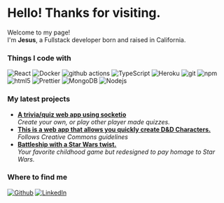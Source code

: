 <h1> Hello! Thanks for visiting.</h1>


<p>Welcome to my page! </br> I'm <b>Jesus</b>, a Fullstack developer born and raised in California.</p>
<h3>Things I code with</h3>
<p>
  <img alt="React" src="https://img.shields.io/badge/-React-45b8d8?style=flat-square&logo=react&logoColor=white" />
  <img alt="Docker" src="https://img.shields.io/badge/-Docker-46a2f1?style=flat-square&logo=docker&logoColor=white" />
  <img alt="github actions" src="https://img.shields.io/badge/-Github_Actions-2088FF?style=flat-square&logo=github-actions&logoColor=white" />
  <img alt="TypeScript" src="https://img.shields.io/badge/-TypeScript-007ACC?style=flat-square&logo=typescript&logoColor=white" />
  <img alt="Heroku" src="https://img.shields.io/badge/-Heroku-430098?style=flat-square&logo=heroku&logoColor=white" />
  <img alt="git" src="https://img.shields.io/badge/-Git-F05032?style=flat-square&logo=git&logoColor=white" />
  <img alt="npm" src="https://img.shields.io/badge/-NPM-CB3837?style=flat-square&logo=npm&logoColor=white" />
  <img alt="html5" src="https://img.shields.io/badge/-HTML5-E34F26?style=flat-square&logo=html5&logoColor=white" />
  <img alt="Prettier" src="https://img.shields.io/badge/-Prettier-F7B93E?style=flat-square&logo=prettier&logoColor=white" />
  <img alt="MongoDB" src="https://img.shields.io/badge/-MongoDB-13aa52?style=flat-square&logo=mongodb&logoColor=white" />
  <img alt="Nodejs" src="https://img.shields.io/badge/-Nodejs-43853d?style=flat-square&logo=Node.js&logoColor=white" />
</p>
<h3>My latest projects</h3>
<ul>
  <li><a href="https://github.com/barrientosjesus/qwizard"><b>A trivia/quiz web app using socketio</b></a><br/><i>Create your own, or play other player made quizzes.</i></li>
  <li><a href="https://github.com/barrientosjesus/5e-character-creator"><b>This is a web app that allows you quickly create D&D Characters. </b></a><br/><i>Follows Creative Commons guidelines</i></li>
  <li><a href="https://github.com/barrientosjesus/battleship"><b>Battleship with a Star Wars twist.</b></b></a><br/><i>Your favorite childhood game but redesigned to pay homage to Star Wars.</i></li>
</ul>
<h3>Where to find me</h3>
<p><a href="https://github.com/barrientosjesus" target="_blank"><img alt="Github" src="https://img.shields.io/badge/GitHub-%2312100E.svg?&style=for-the-badge&logo=Github&logoColor=white" /></a> <a href="https://www.linkedin.com/in/barrientosjesus" target="_blank"><img alt="LinkedIn" src="https://img.shields.io/badge/linkedin-%230077B5.svg?&style=for-the-badge&logo=linkedin&logoColor=white" /></a> 
</p>
